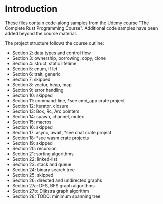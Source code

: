 # Introduction

These files contain code-along samples from the Udemy course "The Complete Rust Programming Course".
Additional code samples have been added beyond the course material.

The project structure follows the course outline:
- Section 2: data types and control flow
- Section 3: ownership, borrowing, copy, clone
- Section 4: struct, static lifetime
- Section 5: enum, if let
- Section 6: trait, generic
- Section 7: skipped
- Section 8: vector, heap, map
- Section 9: error handling
- Section 10: skipped
- Section 11: command-line, *see cmd_app crate project
- Section 12: iterator, closure
- Section 13: Box, Rc, Arc pointers
- Section 14: spawn, channel, mutex
- Section 15: macros
- Section 16: skipped
- Section 17: async, await, *see chat crate project
- Section 18: *see wasm crate projects
- Section 19: skipped
- Section 20: recursion
- Section 21: sorting algorithms
- Section 22: linked-list
- Section 23: stack and queue
- Section 24: binary search tree
- Section 25: skipped
- Section 26: directed and undirected graphs
- Section 27a: DFS, BFS graph algorithms
- Section 27b: Dijkstra graph algorithm
- Section 28: TODO: minimum spanning tree
